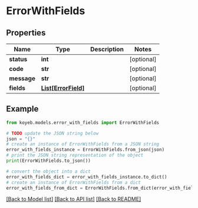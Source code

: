 # ErrorWithFields


## Properties

Name | Type | Description | Notes
------------ | ------------- | ------------- | -------------
**status** | **int** |  | [optional] 
**code** | **str** |  | [optional] 
**message** | **str** |  | [optional] 
**fields** | [**List[ErrorField]**](ErrorField.md) |  | [optional] 

## Example

```python
from koyeb.models.error_with_fields import ErrorWithFields

# TODO update the JSON string below
json = "{}"
# create an instance of ErrorWithFields from a JSON string
error_with_fields_instance = ErrorWithFields.from_json(json)
# print the JSON string representation of the object
print(ErrorWithFields.to_json())

# convert the object into a dict
error_with_fields_dict = error_with_fields_instance.to_dict()
# create an instance of ErrorWithFields from a dict
error_with_fields_from_dict = ErrorWithFields.from_dict(error_with_fields_dict)
```
[[Back to Model list]](../README.md#documentation-for-models) [[Back to API list]](../README.md#documentation-for-api-endpoints) [[Back to README]](../README.md)


